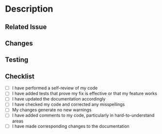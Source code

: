 # Description
<!-- Provide a brief description of the changes in this PR -->

## Related Issue
<!-- Link to the issue that this PR addresses. Use the format: Closes #123 -->

## Changes
<!-- List the main changes made in this PR -->

## Testing
<!-- Describe how you tested these changes -->

## Checklist
- [ ] I have performed a self-review of my code
- [ ] I have added tests that prove my fix is effective or that my feature works
- [ ] I have updated the documentation accordingly
- [ ] I have checked my code and corrected any misspellings
- [ ] My changes generate no new warnings
- [ ] I have added comments to my code, particularly in hard-to-understand areas
- [ ] I have made corresponding changes to the documentation 